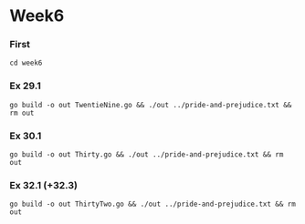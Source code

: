 # Week6


### First
```shell
cd week6
```


### Ex 29.1
```shell
go build -o out TwentieNine.go && ./out ../pride-and-prejudice.txt && rm out 
```

### Ex 30.1
```shell
go build -o out Thirty.go && ./out ../pride-and-prejudice.txt && rm out 
```

### Ex 32.1 (+32.3)
```shell
go build -o out ThirtyTwo.go && ./out ../pride-and-prejudice.txt && rm out 
```